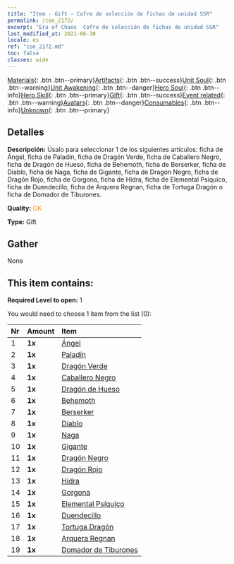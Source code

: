 ```yaml
---
title: "Item - Gift - Cofre de selección de fichas de unidad SSR"
permalink: /con_2172/
excerpt: "Era of Chaos  Cofre de selección de fichas de unidad SSR"
last_modified_at: 2021-06-30
locale: es
ref: "con_2172.md"
toc: false
classes: wide
---
```

 [Materials](/ItemsES/){: .btn .btn--primary}[Artifacts](/ItemsES/Artifacts/){: .btn .btn--success}[Unit Soul](/ItemsES/UnitSoul/){: .btn .btn--warning}[Unit Awakening](/ItemsES/UnitAwakening/){: .btn .btn--danger}[Hero Soul](/ItemsES/HeroSoul/){: .btn .btn--info}[Hero Skill](/ItemsES/HeroSkill/){: .btn .btn--primary}[Gift](/ItemsES/Gift/){: .btn .btn--success}[Event related](/ItemsES/Events/){: .btn .btn--warning}[Avatars](/ItemsES/Avatars/){: .btn .btn--danger}[Consumables](/ItemsES/Consumables/){: .btn .btn--info}[Unknown](/ItemsES/Unknown/){: .btn .btn--primary}

## Detalles
 **Descripción:** Úsalo para seleccionar 1 de los siguientes artículos: ficha de Ángel, ficha de Paladín, ficha de Dragón Verde, ficha de Caballero Negro, ficha de Dragón de Hueso, ficha de Behemoth, ficha de Berserker, ficha de Diablo, ficha de Naga, ficha de Gigante, ficha de Dragón Negro, ficha de Dragón Rojo, ficha de Gorgona, ficha de Hidra, ficha de Elemental Psíquico, ficha de Duendecillo, ficha de Arquera Regnan, ficha de Tortuga Dragón o ficha de Domador de Tiburones.

 **Quality:** <span style="color: #FF8C00">OK</span>

 **Type:** Gift

## Gather

  None

## This item contains:

 **Required Level to open:** 1

 You would need to choose 1 item from the list (0):

  | Nr | Amount |     Item    |
  |:---|:-------|:------------|
  | 1 |  **1x** | [Ángel](/ItemsES/unt_196/) |  | 
  | 2 |  **1x** | [Paladín](/ItemsES/unt_197/) |  | 
  | 3 |  **1x** | [Dragón Verde](/ItemsES/unt_205/) |  | 
  | 4 |  **1x** | [Caballero Negro](/ItemsES/unt_213/) |  | 
  | 5 |  **1x** | [Dragón de Hueso](/ItemsES/unt_214/) |  | 
  | 6 |  **1x** | [Behemoth](/ItemsES/unt_223/) |  | 
  | 7 |  **1x** | [Berserker](/ItemsES/unt_224/) |  | 
  | 8 |  **1x** | [Diablo](/ItemsES/unt_232/) |  | 
  | 9 |  **1x** | [Naga](/ItemsES/unt_240/) |  | 
  | 10 |  **1x** | [Gigante](/ItemsES/unt_241/) |  | 
  | 11 |  **1x** | [Dragón Negro](/ItemsES/unt_250/) |  | 
  | 12 |  **1x** | [Dragón Rojo](/ItemsES/unt_251/) |  | 
  | 13 |  **1x** | [Hidra](/ItemsES/unt_259/) |  | 
  | 14 |  **1x** | [Gorgona](/ItemsES/unt_257/) |  | 
  | 15 |  **1x** | [Elemental Psíquico](/ItemsES/unt_267/) |  | 
  | 16 |  **1x** | [Duendecillo](/ItemsES/unt_270/) |  | 
  | 17 |  **1x** | [Tortuga Dragón](/ItemsES/unt_278/) |  | 
  | 18 |  **1x** | [Arquera Regnan](/ItemsES/unt_274/) |  | 
  | 19 |  **1x** | [Domador de Tiburones](/ItemsES/unt_281/) |  | 
